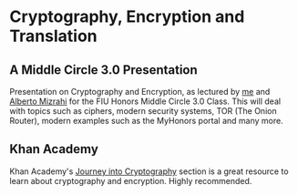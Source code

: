# Cryptography, Encryption and Translation
## A Middle Circle 3.0 Presentation

Presentation on Cryptography and Encryption, as lectured by [me](https://github.com/alastairparagas) and [Alberto Mizrahi](https://github.com/albertomizrahi) for the FIU Honors Middle Circle 3.0 Class. This will deal with topics such as ciphers, modern security systems, TOR (The Onion Router), modern examples such as the MyHonors portal and many more.

## Khan Academy
Khan Academy's [Journey into Cryptography](https://www.khanacademy.org/computing/computer-science/cryptography) section is a great resource to learn about cryptography and encryption. Highly recommended.